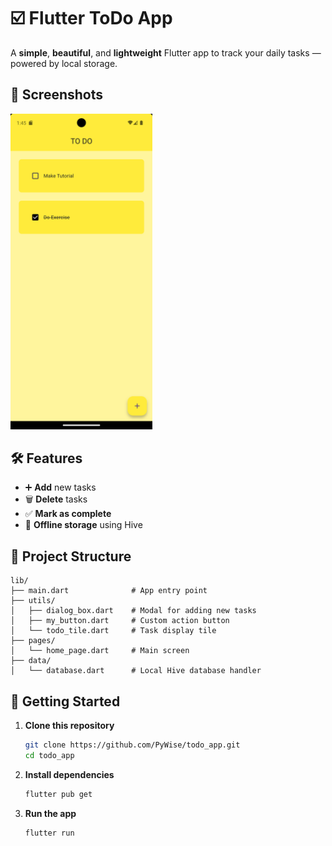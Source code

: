 # ☑️ Flutter ToDo App

A **simple**, **beautiful**, and **lightweight** Flutter app to track your daily tasks — powered by local storage.

## 📱 Screenshots

<p float="left">
  <img src="assets/images/screenshot_1.png" width="45%" />
</p>

## 🛠 Features

- ➕ **Add** new tasks
- 🗑 **Delete** tasks
- ✅ **Mark as complete**
- 💾 **Offline storage** using Hive

## 📂 Project Structure

```
lib/
├── main.dart              # App entry point
├── utils/
│   ├── dialog_box.dart    # Modal for adding new tasks
│   ├── my_button.dart     # Custom action button
│   └── todo_tile.dart     # Task display tile
├── pages/
│   └── home_page.dart     # Main screen
├── data/
│   └── database.dart      # Local Hive database handler
```

## 🚀 Getting Started

1. **Clone this repository**

   ```bash
   git clone https://github.com/PyWise/todo_app.git
   cd todo_app
   ```

2. **Install dependencies**

   ```bash
   flutter pub get
   ```

3. **Run the app**
   ```bash
   flutter run
   ```

